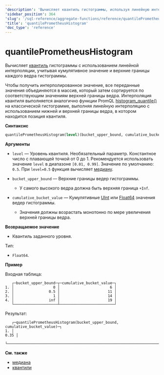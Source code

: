 ```yaml
---
'description': 'Вычисляет квантиль гистограммы, используя линейную интерполяцию.'
'sidebar_position': 364
'slug': '/sql-reference/aggregate-functions/reference/quantilePrometheusHistogram'
'title': 'quantilePrometheusHistogram'
'doc_type': 'reference'
---
```

# quantilePrometheusHistogram

Вычисляет [квантиль](https://en.wikipedia.org/wiki/Quantile) гистограммы с использованием линейной интерполяции, учитывая кумулятивное значение и верхние границы каждого ведра гистограммы.

Чтобы получить интерполированное значение, все переданные значения объединяются в массив, который затем сортируется по соответствующим значениям верхней границы ведра. Интерполяция квантиля выполняется аналогично функции PromQL [histogram_quantile()](https://prometheus.io/docs/prometheus/latest/querying/functions/#histogram_quantile) на классической гистограмме, выполняя линейную интерполяцию с использованием нижней и верхней границы ведра, в котором находится позиция квантиля.

**Синтаксис**

```sql
quantilePrometheusHistogram(level)(bucket_upper_bound, cumulative_bucket_value)
```

**Аргументы**

- `level` — Уровень квантиля. Необязательный параметр. Константное число с плавающей точкой от 0 до 1. Рекомендуется использовать значение `level` в диапазоне `[0.01, 0.99]`. Значение по умолчанию: `0.5`. При `level=0.5` функция вычисляет [медиану](https://en.wikipedia.org/wiki/Median).

- `bucket_upper_bound` — Верхние границы ведер гистограммы.

  - У самого высокого ведра должна быть верхняя граница `+Inf`.

- `cumulative_bucket_value` — Кумулятивные [UInt](../../../sql-reference/data-types/int-uint) или [Float64](../../../sql-reference/data-types/float.md) значения ведер гистограммы.

  - Значения должны возрастать монотонно по мере увеличения верхней границы ведра.

**Возвращаемое значение**

- Квантиль заданного уровня.

Тип:

- `Float64`.

**Пример**

Входная таблица:

```text
   ┌─bucket_upper_bound─┬─cumulative_bucket_value─┐
1. │                  0 │                       6 │
2. │                0.5 │                      11 │
3. │                  1 │                      14 │
4. │                inf │                      19 │
   └────────────────────┴─────────────────────────┘
```

Результат:

```text
   ┌─quantilePrometheusHistogram(bucket_upper_bound, cumulative_bucket_value)─┐
1. │                                                                     0.35 │
   └──────────────────────────────────────────────────────────────────────────┘
```

**См. также**

- [медиана](/sql-reference/aggregate-functions/reference/median)
- [квантили](../../../sql-reference/aggregate-functions/reference/quantiles.md#quantiles)